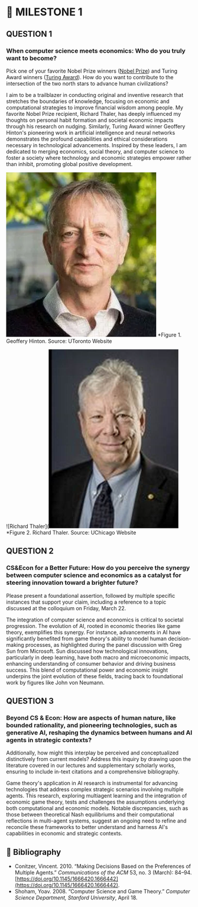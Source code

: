 # 📌 MILESTONE 1

## QUESTION 1
### When computer science meets economics: Who do you truly want to become?
Pick one of your favorite Nobel Prize winners ([Nobel Prize](https://www.nobelprize.org/)) and Turing Award winners ([Turing Award](https://amturing.acm.org/)). How do you want to contribute to the intersection of the two north stars to advance human civilizations?

I aim to be a trailblazer in conducting original and inventive research that stretches the boundaries of knowledge, focusing on economic and computational strategies to improve financial wisdom among people. My favorite Nobel Prize recipient, Richard Thaler, has deeply influenced my thoughts on personal habit formation and societal economic impacts through his research on nudging. Similarly, Turing Award winner Geoffery Hinton's pioneering work in artificial intelligence and neural networks demonstrates the profound capabilities and ethical considerations necessary in technological advancements. Inspired by these leaders, I am dedicated to merging economics, social theory, and computer science to foster a society where technology and economic strategies empower rather than inhibit, promoting global positive development.

![Geoffery Hinton](https://raw.githubusercontent.com/Rising-Stars-by-Sunshine/asimmons/main/CSEcon/hinton.png)
*Figure 1. Geoffery Hinton. Source: UToronto Website

![Richard Thaler](![Geoffery Hinton](https://raw.githubusercontent.com/Rising-Stars-by-Sunshine/asimmons/main/CSEcon/thaler.png)
*Figure 2. Richard Thaler. Source: UChicago Website

## QUESTION 2
### CS&Econ for a Better Future: How do you perceive the synergy between computer science and economics as a catalyst for steering innovation toward a brighter future?
Please present a foundational assertion, followed by multiple specific instances that support your claim, including a reference to a topic discussed at the colloquium on Friday, March 22.

The integration of computer science and economics is critical to societal progression. The evolution of AI, rooted in economic theories like game theory, exemplifies this synergy. For instance, advancements in AI have significantly benefited from game theory's ability to model human decision-making processes, as highlighted during the panel discussion with Greg Sun from Microsoft. Sun discussed how technological innovations, particularly in deep learning, have both macro and microeconomic impacts, enhancing understanding of consumer behavior and driving business success. This blend of computational power and economic insight underpins the joint evolution of these fields, tracing back to foundational work by figures like John von Neumann.

## QUESTION 3
### Beyond CS & Econ: How are aspects of human nature, like bounded rationality, and pioneering technologies, such as generative AI, reshaping the dynamics between humans and AI agents in strategic contexts?
Additionally, how might this interplay be perceived and conceptualized distinctively from current models? Address this inquiry by drawing upon the literature covered in our lectures and supplementary scholarly works, ensuring to include in-text citations and a comprehensive bibliography.

Game theory's application in AI research is instrumental for advancing technologies that address complex strategic scenarios involving multiple agents. This research, exploring multiagent learning and the integration of economic game theory, tests and challenges the assumptions underlying both computational and economic models. Notable discrepancies, such as those between theoretical Nash equilibriums and their computational reflections in multi-agent systems, suggest an ongoing need to refine and reconcile these frameworks to better understand and harness AI's capabilities in economic and strategic contexts.

## 📑 Bibliography

- Conitzer, Vincent. 2010. “Making Decisions Based on the Preferences of Multiple Agents.” *Communications of the ACM* 53, no. 3 (March): 84–94. [https://doi.org/10.1145/1666420.1666442](https://doi.org/10.1145/1666420.1666442).
- Shoham, Yoav. 2008. “Computer Science and Game Theory.” *Computer Science Department, Stanford University*, April 18.
